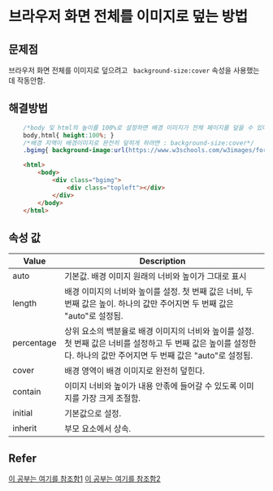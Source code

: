 # 브라우저 화면 전체를 이미지로 덮는 방법

## 문제점
브라우저 화면 전체를 이미지로 덮으려고 ` background-size:cover` 속성을 사용했는데 작동안함.


## 해결방법
```css
	/*body 및 html의 높이를 100%로 설정하면 배경 이미지가 전체 페이지를 덮을 수 있다*/
	body,html{ height:100%; }
	/*배경 지역이 배경이미지로 완전히 덮히게 하려면 : background-size:cover*/
	.bgimg{ background-image:url(https://www.w3schools.com/w3images/forestbridge.jpg); height:100%; background-position:center;  background-size:cover; }
```


```html
	<html>
		<body>
			<div class="bgimg">
				<div class="topleft"></div>
			</div>
		</body>
	</html>
```

## 속성 값
| Value | Description |
| ---- | --- |
| auto | 기본값. 배경 이미지 원래의 너비와 높이가 그대로 표시 |
| length | 배경 이미지의 너비와 높이를 설정. 첫 번째 값은 너비, 두 번째 값은 높이. 하나의 값만 주어지면 두 번째 값은 "auto"로 설정됨. |
| percentage  | 상위 요소의 백분율로 배경 이미지의 너비와 높이를 설정. 첫 번째 값은 너비를 설정하고 두 번째 값은 높이를 설정한다. 하나의 값만 주어지면 두 번째 값은 "auto"로 설정됨. |
| cover  | 배경 영역이 배경 이미지로 완전히 덮힌다. |
| contain  | 이미지 너비와 높이가 내용 안졲에 들어갈 수 있도록 이미지를 가장 크게 조절함.|
| initial  | 기본값으로 설정. |
| inherit  | 부모 요소에서 상속. |



## Refer
[이 공부는 여기를 참조함1](http://aboooks.tistory.com/165)
[이 공부는 여기를 참조함2](https://www.w3schools.com/cssref/css3_pr_background-size.asp)